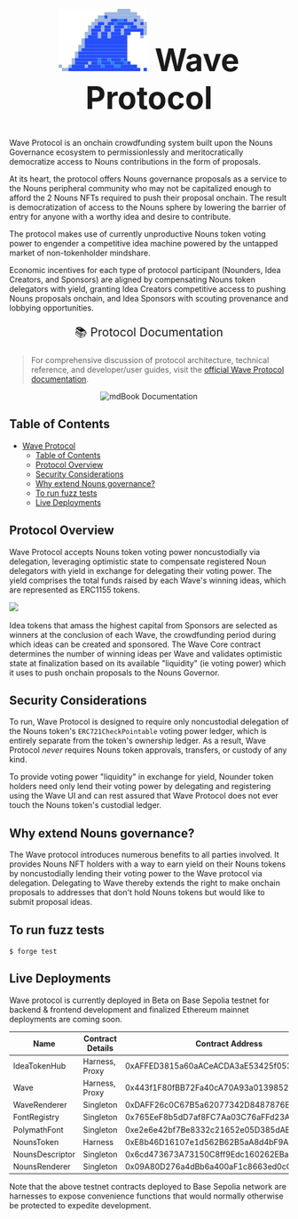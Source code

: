 <div align="center" style="font-size: 2em;">

# ![](https://raw.githubusercontent.com/robriks/robriks/main/assets/wave.svg) Wave Protocol

</div>

Wave Protocol is an onchain crowdfunding system built upon the Nouns Governance ecosystem to permissionlessly and meritocratically democratize access to Nouns contributions in the form of proposals.

At its heart, the protocol offers Nouns governance proposals as a service to the Nouns peripheral community who may not be capitalized enough to afford the 2 Nouns NFTs required to push their proposal onchain. The result is democratization of access to the Nouns sphere by lowering the barrier of entry for anyone with a worthy idea and desire to contribute.

The protocol makes use of currently unproductive Nouns token voting power to engender a competitive idea machine powered by the untapped market of non-tokenholder mindshare.

Economic incentives for each type of protocol participant (Nounders, Idea Creators, and Sponsors) are aligned by compensating Nouns token delegators with yield, granting Idea Creators competitive access to pushing Nouns proposals onchain, and Idea Sponsors with scouting provenance and lobbying opportunities.

<div align="center" style="font-size: 1.5em;">

📚 Protocol Documentation

</div>

> For comprehensive discussion of protocol architecture, technical reference, and developer/user guides, visit the [official Wave Protocol documentation](https://nouns-wave-protocol.vercel.app/).

<div align="center">
  <a href="https://nouns-wave-protocol.vercel.app/" style="text-decoration: none;">
    <img src="https://img.shields.io/badge/mdBook-Documentation-blue?style=for-the-badge&logo=book" alt="mdBook Documentation">
  </a>
</div>

## Table of Contents

- [ Wave Protocol](#-wave-protocol)
  - [Table of Contents](#table-of-contents)
  - [Protocol Overview](#protocol-overview)
  - [Security Considerations](#security-considerations)
  - [Why extend Nouns governance?](#why-extend-nouns-governance)
  - [To run fuzz tests](#to-run-fuzz-tests)
  - [Live Deployments](#live-deployments)

## Protocol Overview

Wave Protocol accepts Nouns token voting power noncustodially via delegation, leveraging optimistic state to compensate registered Noun delegators with yield in exchange for delegating their voting power. The yield comprises the total funds raised by each Wave's winning ideas, which are represented as ERC1155 tokens.

![](https://github.com/robriks/nouns-wave-protocol/assets/80549215/227c7ceb-25e8-4db3-84a2-a6345c62e353)

Idea tokens that amass the highest capital from Sponsors are selected as winners at the conclusion of each Wave, the crowdfunding period during which ideas can be created and sponsored. The Wave Core contract determines the number of winning ideas per Wave and validates optimistic state at finalization based on its available "liquidity" (ie voting power) which it uses to push onchain proposals to the Nouns Governor.

## Security Considerations

To run, Wave Protocol is designed to require only noncustodial delegation of the Nouns token's `ERC721CheckPointable` voting power ledger, which is entirely separate from the token's ownership ledger. As a result, Wave Protocol _never_ requires Nouns token approvals, transfers, or custody of any kind.

To provide voting power "liquidity" in exchange for yield, Nounder token holders need only lend their voting power by delegating and registering using the Wave UI and can rest assured that Wave Protocol does not ever touch the Nouns token's custodial ledger.

## Why extend Nouns governance?

The Wave protocol introduces numerous benefits to all parties involved. It provides Nouns NFT holders with a way to earn yield on their Nouns tokens by noncustodially lending their voting power to the Wave protocol via delegation. Delegating to Wave thereby extends the right to make onchain proposals to addresses that don't hold Nouns tokens but would like to submit proposal ideas.

## To run fuzz tests

```shell
$ forge test
```

## Live Deployments

Wave protocol is currently deployed in Beta on Base Sepolia testnet for backend & frontend development and finalized Ethereum mainnet deployments are coming soon.

| Name            | Contract Details | Contract Address                           |
| --------------- | ---------------- | ------------------------------------------ |
| IdeaTokenHub    | Harness, Proxy   | 0xAFFED3815a60aACeACDA3aE53425f053eD6Efc4d |
| Wave            | Harness, Proxy   | 0x443f1F80fBB72Fa40cA70A93a0139852b0563961 |
| WaveRenderer    | Singleton        | 0xDAFF26c0C67B5a62077342D8487876Ed75Ad7f4A |
| FontRegistry    | Singleton        | 0x765EeF8b5dD7af8FC7Aa03C76aFFd23AbcE7a3Bb |
| PolymathFont    | Singleton        | 0xe2e6e42bf7Be8332c21652e05D385dAEDE4e9456 |
| NounsToken      | Harness          | 0xE8b46D16107e1d562B62B5aA8d4bF9A60e6c51b4 |
| NounsDescriptor | Singleton        | 0x6cd473673A73150C8ff9Edc160262EBac3C882c0 |
| NounsRenderer   | Singleton        | 0x09A80D276a4dBb6a400aF1c8663ed0cC2073cFE7 |

Note that the above testnet contracts deployed to Base Sepolia network are harnesses to expose convenience functions that would normally otherwise be protected to expedite development.
